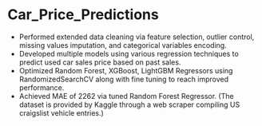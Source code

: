 # Car_Price_Predictions
* Performed extended data cleaning via feature selection, outlier control, missing values imputation, and categorical variables encoding. 
* Developed multiple models using various regression techniques to predict used car sales price based on past sales.
* Optimized Random Forest, XGBoost, LightGBM Regressors using RandomizedSearchCV along with fine tuning to reach improved performance. 
* Achieved MAE of 2262 via tuned Random Forest Regressor. 
(The dataset is provided by Kaggle through a web scraper compiling US craigslist vehicle entries.)

